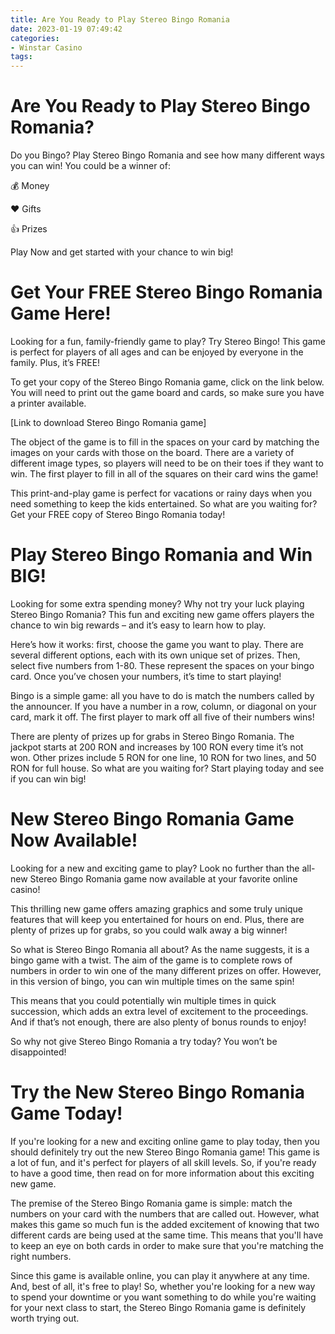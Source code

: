 ```yaml
---
title: Are You Ready to Play Stereo Bingo Romania
date: 2023-01-19 07:49:42
categories:
- Winstar Casino
tags:
---
```



#  Are You Ready to Play Stereo Bingo Romania?

Do you Bingo? Play Stereo Bingo Romania and see how many different ways you can win! You could be a winner of:

💰 Money

❤️ Gifts

👍 Prizes

Play Now and get started with your chance to win big!

#  Get Your FREE Stereo Bingo Romania Game Here!

Looking for a fun, family-friendly game to play? Try Stereo Bingo! This game is perfect for players of all ages and can be enjoyed by everyone in the family. Plus, it’s FREE!

To get your copy of the Stereo Bingo Romania game, click on the link below. You will need to print out the game board and cards, so make sure you have a printer available.

[Link to download Stereo Bingo Romania game]

The object of the game is to fill in the spaces on your card by matching the images on your cards with those on the board. There are a variety of different image types, so players will need to be on their toes if they want to win. The first player to fill in all of the squares on their card wins the game!

This print-and-play game is perfect for vacations or rainy days when you need something to keep the kids entertained. So what are you waiting for? Get your FREE copy of Stereo Bingo Romania today!

#  Play Stereo Bingo Romania and Win BIG!

Looking for some extra spending money? Why not try your luck playing Stereo Bingo Romania? This fun and exciting new game offers players the chance to win big rewards – and it’s easy to learn how to play.

Here’s how it works: first, choose the game you want to play. There are several different options, each with its own unique set of prizes. Then, select five numbers from 1-80. These represent the spaces on your bingo card. Once you’ve chosen your numbers, it’s time to start playing!

Bingo is a simple game: all you have to do is match the numbers called by the announcer. If you have a number in a row, column, or diagonal on your card, mark it off. The first player to mark off all five of their numbers wins!

There are plenty of prizes up for grabs in Stereo Bingo Romania. The jackpot starts at 200 RON and increases by 100 RON every time it’s not won. Other prizes include 5 RON for one line, 10 RON for two lines, and 50 RON for full house. So what are you waiting for? Start playing today and see if you can win big!

#  New Stereo Bingo Romania Game Now Available!

Looking for a new and exciting game to play? Look no further than the all-new Stereo Bingo Romania game now available at your favorite online casino!

This thrilling new game offers amazing graphics and some truly unique features that will keep you entertained for hours on end. Plus, there are plenty of prizes up for grabs, so you could walk away a big winner!

So what is Stereo Bingo Romania all about? As the name suggests, it is a bingo game with a twist. The aim of the game is to complete rows of numbers in order to win one of the many different prizes on offer. However, in this version of bingo, you can win multiple times on the same spin!

This means that you could potentially win multiple times in quick succession, which adds an extra level of excitement to the proceedings. And if that’s not enough, there are also plenty of bonus rounds to enjoy!

So why not give Stereo Bingo Romania a try today? You won’t be disappointed!

#  Try the New Stereo Bingo Romania Game Today!

If you're looking for a new and exciting online game to play today, then you should definitely try out the new Stereo Bingo Romania game! This game is a lot of fun, and it's perfect for players of all skill levels. So, if you're ready to have a good time, then read on for more information about this exciting new game.

The premise of the Stereo Bingo Romania game is simple: match the numbers on your card with the numbers that are called out. However, what makes this game so much fun is the added excitement of knowing that two different cards are being used at the same time. This means that you'll have to keep an eye on both cards in order to make sure that you're matching the right numbers.

Since this game is available online, you can play it anywhere at any time. And, best of all, it's free to play! So, whether you're looking for a new way to spend your downtime or you want something to do while you're waiting for your next class to start, the Stereo Bingo Romania game is definitely worth trying out.